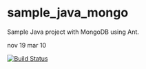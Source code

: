 sample_java_mongo
================

Sample Java project with MongoDB using Ant.

nov 19
mar 10

[![Build Status](https://apibeta.shippable.com/projects/54d9b38291426fd6a78cd680/badge?branchName=master)](https://appbeta.shippable.com/projects/54d9b38291426fd6a78cd680/builds/latest)
